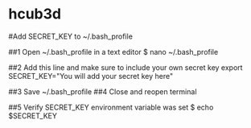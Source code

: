 hcub3d
======

#Add SECRET_KEY to ~/.bash_profile

##1 Open ~/.bash_profile in a text editor
$ nano ~/.bash_profile

##2 Add this line and make sure to include your own secret key
export SECRET_KEY="You will add your secret key here"

##3 Save ~/.bash_profile
##4 Close and reopen terminal

##5 Verify SECRET_KEY environment variable was set
$ echo $SECRET_KEY

